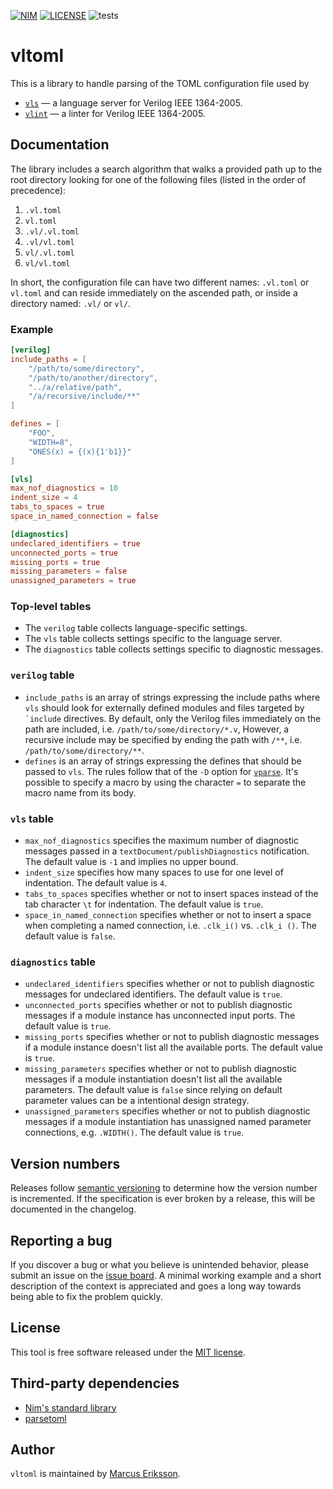 [![NIM](https://img.shields.io/badge/Nim-1.4.0-orange.svg?style=flat-square)](https://nim-lang.org)
[![LICENSE](https://img.shields.io/badge/license-MIT-blue.svg?style=flat-square)](https://opensource.org/licenses/MIT)
![tests](https://github.com/sthenic/vltoml/workflows/tests/badge.svg)

# vltoml
This is a library to handle parsing of the TOML configuration file used by

- [`vls`](https://github.com/sthenic/vls) <span>&mdash;</span> a language server for Verilog IEEE 1364-2005.
- [`vlint`](https://github.com/sthenic/vlint) <span>&mdash;</span> a linter for Verilog IEEE 1364-2005.

## Documentation

The library includes a search algorithm that walks a provided path up to the root directory looking for one of the following files (listed in the order of precedence):

1. `.vl.toml`
2. `vl.toml`
3. `.vl/.vl.toml`
4. `.vl/vl.toml`
5. `vl/.vl.toml`
6. `vl/vl.toml`

In short, the configuration file can have two different names: `.vl.toml` or `vl.toml` and can reside immediately on the ascended path, or inside a directory named: `.vl/` or `vl/`.

### Example

```toml
[verilog]
include_paths = [
    "/path/to/some/directory",
    "/path/to/another/directory",
    "../a/relative/path",
    "/a/recursive/include/**"
]

defines = [
    "FOO",
    "WIDTH=8",
    "ONES(x) = {(x){1'b1}}"
]

[vls]
max_nof_diagnostics = 10
indent_size = 4
tabs_to_spaces = true
space_in_named_connection = false

[diagnostics]
undeclared_identifiers = true
unconnected_ports = true
missing_ports = true
missing_parameters = false
unassigned_parameters = true
```

### Top-level tables

- The `verilog` table collects language-specific settings.
- The `vls` table collects settings specific to the language server.
- The `diagnostics` table collects settings specific to diagnostic messages.

### `verilog` table

- `include_paths` is an array of strings expressing the include paths where
  `vls` should look for externally defined modules and files targeted by ``
  `include`` directives. By default, only the Verilog files immediately on the
  path are included, i.e. `/path/to/some/directory/*.v`, However, a recursive
  include may be specified by ending the path with `/**`, i.e.
  `/path/to/some/directory/**`.
- `defines` is an array of strings expressing the defines that should be passed
  to `vls`. The rules follow that of the `-D` option for
  [`vparse`](https://github.com/sthenic/vparse). It's possible to specify a
  macro by using the character `=` to separate the macro name from its body.

### `vls` table

- `max_nof_diagnostics` specifies the maximum number of diagnostic messages
  passed in a `textDocument/publishDiagnostics` notification. The default value
  is `-1` and implies no upper bound.
- `indent_size` specifies how many spaces to use for one level of indentation.
  The default value is `4`.
- `tabs_to_spaces` specifies whether or not to insert spaces instead of the tab
  character `\t` for indentation. The default value is `true`.
- `space_in_named_connection` specifies whether or not to insert a space when
  completing a named connection, i.e. `.clk_i()` vs. `.clk_i ()`. The default
  value is `false`.

### `diagnostics` table

- `undeclared_identifiers` specifies whether or not to publish diagnostic
  messages for undeclared identifiers. The default value is `true`.
- `unconnected_ports` specifies whether or not to publish diagnostic messages if
  a module instance has unconnected input ports. The default value is `true`.
- `missing_ports` specifies whether or not to publish diagnostic messages if a
  module instance doesn't list all the available ports. The default value is
  `true`.
- `missing_parameters` specifies whether or not to publish diagnostic messages
  if a module instantiation doesn't list all the available parameters. The
  default value is `false` since relying on default parameter values can be a
  intentional design strategy.
- `unassigned_parameters` specifies whether or not to publish diagnostic
  messages if a module instantiation has unassigned named parameter connections,
  e.g. `.WIDTH()`. The default value is `true`.

## Version numbers
Releases follow [semantic versioning](https://semver.org/) to determine how the version number is incremented. If the specification is ever broken by a release, this will be documented in the changelog.

## Reporting a bug
If you discover a bug or what you believe is unintended behavior, please submit
an issue on the [issue board](https://github.com/sthenic/vltoml/issues). A
minimal working example and a short description of the context is appreciated
and goes a long way towards being able to fix the problem quickly.

## License
This tool is free software released under the [MIT license](https://opensource.org/licenses/MIT).

## Third-party dependencies

* [Nim's standard library](https://github.com/nim-lang/Nim)
* [parsetoml](https://github.com/NimParsers/parsetoml)

## Author
`vltoml` is maintained by [Marcus Eriksson](mailto:marcus.jr.eriksson@gmail.com).
